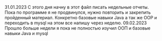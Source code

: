 31.01.2023 
С этого дня начну в этот файл писать недельные отчеты.
Пока по программе я не продвинулся, нужно повторить и закрепить пройденный материал.
Конкретно базовые навыки Java а так же OOP и переходить в mysql на этом все напишу через неделю.
09.02.2023
Прошло больше недели я пока не полностью изучил ООП и базовые навыки Java и mysql